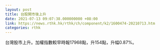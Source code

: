 ```yaml
---
layout: post
title: 台股開市後上升
date: 2021-07-13 09:07:38.000000000 +08:00
link: https://news.rthk.hk/rthk/ch/component/k2/1600474-20210713.htm
categories: rthk
---
```


台灣股市上升。加權指數較早時報17968點，升154點，升幅0.87%。
